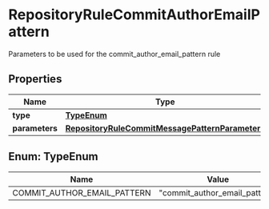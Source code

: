 

# RepositoryRuleCommitAuthorEmailPattern

Parameters to be used for the commit_author_email_pattern rule

## Properties

| Name | Type | Description | Notes |
|------------ | ------------- | ------------- | -------------|
|**type** | [**TypeEnum**](#TypeEnum) |  |  |
|**parameters** | [**RepositoryRuleCommitMessagePatternParameters**](RepositoryRuleCommitMessagePatternParameters.md) |  |  [optional] |



## Enum: TypeEnum

| Name | Value |
|---- | -----|
| COMMIT_AUTHOR_EMAIL_PATTERN | &quot;commit_author_email_pattern&quot; |



